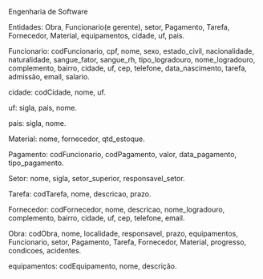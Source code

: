 Engenharia de Software

Entidades: Obra, Funcionario(e gerente), setor, Pagamento, Tarefa, Fornecedor, Material, equipamentos, cidade, uf, pais. 

Funcionario:
codFuncionario,
cpf,
nome,
sexo,
estado_civil,
nacionalidade,
naturalidade,
sangue_fator,
sangue_rh,
tipo_logradouro,
nome_logradouro,
complemento,
bairro,
cidade,
uf,
cep,
telefone,
data_nascimento,
tarefa,
admissão,
email,
salario.

cidade:
codCidade,
nome,
uf.

uf:
sigla,
pais,
nome.

pais:
sigla,
nome.

Material:
nome,
fornecedor,
qtd_estoque.

Pagamento:
codFuncionario,
codPagamento,
valor,
data_pagamento,
tipo_pagamento.

Setor:
nome,
sigla,
setor_superior,
responsavel_setor.

Tarefa:
codTarefa,
nome,
descricao,
prazo.

Fornecedor:
codFornecedor,
nome,
descricao,
nome_logradouro,
complemento,
bairro,
cidade,
uf,
cep,
telefone,
email.

Obra:
codObra,
nome,
localidade,
responsavel,
prazo,
equipamentos,
Funcionario,
setor, 
Pagamento, 
Tarefa, 
Fornecedor, 
Material,
progresso,
condicoes,
acidentes.



equipamentos:
codEquipamento,
nome,
descrição.


























